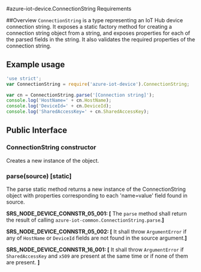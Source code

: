 #azure-iot-device.ConnectionString Requirements

##Overview
`ConnectionString` is a type representing an IoT Hub device connection string.  It exposes a static factory method for creating a connection string object from a string, and exposes properties for each of the parsed fields in the string.  It also validates the required properties of the connection string.

## Example usage
```js
'use strict';
var ConnectionString = require('azure-iot-device').ConnectionString;

var cn = ConnectionString.parse('[Connection string]');
console.log('HostName=' + cn.HostName);
console.log('DeviceId=' + cn.DeviceId);
console.log('SharedAccessKey=' + cn.SharedAccessKey);
```

## Public Interface
### ConnectionString constructor
Creates a new instance of the object.

### parse(source) [static]
The parse static method returns a new instance of the ConnectionString object with properties corresponding to each 'name=value' field found in source.

**SRS_NODE_DEVICE_CONNSTR_05_001: [** The `parse` method shall return the result of calling `azure-iot-common.ConnectionString.parse`.**]**

**SRS_NODE_DEVICE_CONNSTR_05_002: [** It shall throw `ArgumentError` if any of `HostName` or `DeviceId` fields are not found in the source argument.**]** 

**SRS_NODE_DEVICE_CONNSTR_16_001: [** It shall throw `ArgumentError` if `SharedAccessKey` and `x509` are present at the same time or if none of them are present. **]**